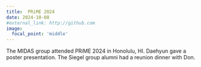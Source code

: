 ```yaml
---
title:  PRiME 2024
date: 2024-10-08
#external_link: http://github.com
image:
  focal_point: 'middle'
---
```

The MIDAS group attended PRiME 2024 in Honolulu, HI. Daehyun gave a poster presentation. The Siegel group alumni had a reunion dinner with Don.


<!--more-->
